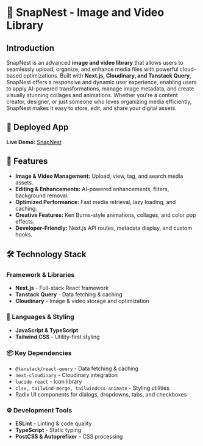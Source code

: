 # 📸 SnapNest - Image and Video Library  

## Introduction  
SnapNest is an advanced **image and video library** that allows users to seamlessly upload, organize, and enhance media files with powerful cloud-based optimizations. Built with **Next.js, Cloudinary, and Tanstack Query**, SnapNest offers a responsive and dynamic user experience, enabling users to apply AI-powered transformations, manage image metadata, and create visually stunning collages and animations. Whether you're a content creator, designer, or just someone who loves organizing media efficiently, SnapNest makes it easy to store, edit, and share your digital assets.  

## 🚀 Deployed App  
**Live Demo:** [SnapNest](https://snap-nest-seven.vercel.app/)  

## 📌 Features  
- **Image & Video Management:** Upload, view, tag, and search media assets.  
- **Editing & Enhancements:** AI-powered enhancements, filters, background removal.  
- **Optimized Performance:** Fast media retrieval, lazy loading, and caching.  
- **Creative Features:** Ken Burns-style animations, collages, and color pop effects.  
- **Developer-Friendly:** Next.js API routes, metadata display, and custom hooks.  

## 🛠 Technology Stack  

### Framework & Libraries  
- **Next.js** - Full-stack React framework  
- **Tanstack Query** - Data fetching & caching  
- **Cloudinary** - Image & video storage and optimization  

### 📌 Languages & Styling  
- **JavaScript & TypeScript**  
- **Tailwind CSS** - Utility-first styling  

### 📦 Key Dependencies  
- `@tanstack/react-query` - Data fetching & caching  
- `next-cloudinary` - Cloudinary integration  
- `lucide-react` - Icon library  
- `clsx, tailwind-merge, tailwindcss-animate` - Styling utilities  
- Radix UI components for dialogs, dropdowns, tabs, and checkboxes  

### ⚙ Development Tools  
- **ESLint** - Linting & code quality  
- **TypeScript** - Static typing  
- **PostCSS & Autoprefixer** - CSS processing  
